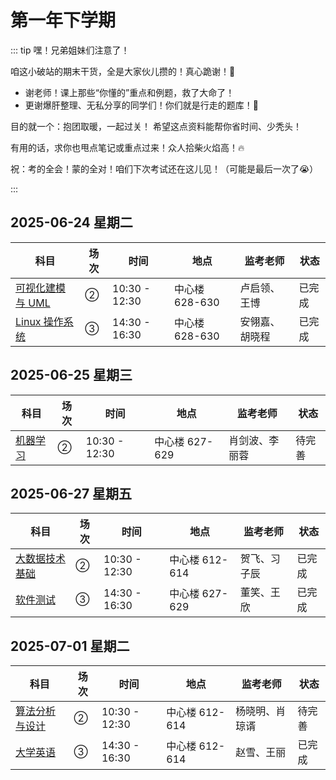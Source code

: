 # 第一年下学期

::: tip 嘿！兄弟姐妹们注意了！

咱这小破站的期末干货，全是大家伙儿攒的！真心跪谢！🙏

- 谢老师！课上那些“你懂的”重点和例题，救了大命了！
- 更谢爆肝整理、无私分享的同学们！你们就是行走的题库！📝

目的就一个：抱团取暖，一起过关！
希望这点资料能帮你省时间、少秃头！

有用的话，求你也甩点笔记或重点过来！众人拾柴火焰高！🔥

祝：考的全会！蒙的全对！咱们下次考试还在这儿见！（可能是最后一次了😭）

:::

## 2025-06-24 星期二

| 科目                                                    | 场次 | 时间          | 地点           | 监考老师       | 状态   |
| ------------------------------------------------------- | ---- | ------------- | -------------- | -------------- | ------ |
| [可视化建模与 UML](./2025-06-24/00.可视化建模与-UML.md) | ②    | 10:30 - 12:30 | 中心楼 628-630 | 卢启领、王博   | 已完成 |
| [Linux 操作系统](./2025-06-24/01.Linux-操作系统.md)     | ③    | 14:30 - 16:30 | 中心楼 628-630 | 安翎嘉、胡晓程 | 已完成 |

## 2025-06-25 星期三

| 科目                                    | 场次 | 时间          | 地点           | 监考老师       | 状态   |
| --------------------------------------- | ---- | ------------- | -------------- | -------------- | ------ |
| [机器学习](./2025-06-25/00.机器学习.md) | ②    | 10:30 - 12:30 | 中心楼 627-629 | 肖剑波、李丽蓉 | 待完善 |

## 2025-06-27 星期五

| 科目                                                | 场次 | 时间          | 地点           | 监考老师     | 状态   |
| --------------------------------------------------- | ---- | ------------- | -------------- | ------------ | ------ |
| [大数据技术基础](./2025-06-27/00.大数据技术基础.md) | ②    | 10:30 - 12:30 | 中心楼 612-614 | 贺飞、习子辰 | 已完成 |
| [软件测试](./2025-06-27/01.软件测试.md)             | ③    | 14:30 - 16:30 | 中心楼 627-629 | 董笑、王欣   | 已完成 |

## 2025-07-01 星期二

| 科目                                                | 场次 | 时间          | 地点           | 监考老师       | 状态   |
| --------------------------------------------------- | ---- | ------------- | -------------- | -------------- | ------ |
| [算法分析与设计](./2025-07-01/00.算法分析与设计.md) | ②    | 10:30 - 12:30 | 中心楼 612-614 | 杨晓明、肖琼谞 | 待完善 |
| [大学英语](./2025-07-01/01.大学英语.md)             | ③    | 14:30 - 16:30 | 中心楼 612-614 | 赵雪、王丽     | 已完成 |
